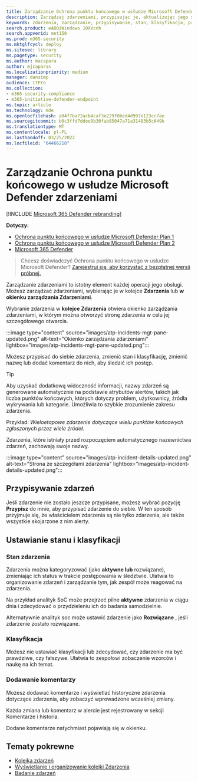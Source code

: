 ```yaml
---
title: Zarządzanie Ochrona punktu końcowego w usłudze Microsoft Defender zdarzeniami
description: Zarządzaj zdarzeniami, przypisując je, aktualizując jego stan lub ustawiając jego klasyfikację.
keywords: zdarzenia, zarządzanie, przypisywanie, stan, klasyfikacja, prawdziwy alert, alert fałsz
search.product: eADQiWindows 10XVcnh
search.appverid: met150
ms.prod: m365-security
ms.mktglfcycl: deploy
ms.sitesec: library
ms.pagetype: security
ms.author: macapara
author: mjcaparas
ms.localizationpriority: medium
manager: dansimp
audience: ITPro
ms.collection:
- m365-security-compliance
- m365-initiative-defender-endpoint
ms.topic: article
ms.technology: mde
ms.openlocfilehash: a84f7ba72acb4caf3e229f0bed4d997e123cc7ae
ms.sourcegitcommit: b0c3ffd7ddee9b30fab85047a71a31483b5c649b
ms.translationtype: MT
ms.contentlocale: pl-PL
ms.lasthandoff: 03/25/2022
ms.locfileid: "64466218"
---
```

# <a name="manage-microsoft-defender-for-endpoint-incidents"></a>Zarządzanie Ochrona punktu końcowego w usłudze Microsoft Defender zdarzeniami

[!INCLUDE [Microsoft 365 Defender rebranding](../../includes/microsoft-defender.md)]


**Dotyczy:**
- [Ochrona punktu końcowego w usłudze Microsoft Defender Plan 1](https://go.microsoft.com/fwlink/p/?linkid=2154037)
- [Ochrona punktu końcowego w usłudze Microsoft Defender Plan 2](https://go.microsoft.com/fwlink/p/?linkid=2154037)
- [Microsoft 365 Defender](https://go.microsoft.com/fwlink/?linkid=2118804)

> Chcesz doświadczyć Ochrona punktu końcowego w usłudze Microsoft Defender? [Zarejestruj się, aby korzystać z bezpłatnej wersji próbnej.](https://signup.microsoft.com/create-account/signup?products=7f379fee-c4f9-4278-b0a1-e4c8c2fcdf7e&ru=https://aka.ms/MDEp2OpenTrial?ocid=docs-wdatp-exposedapis-abovefoldlink)

Zarządzanie zdarzeniami to istotny element każdej operacji jego obsługi. Możesz zarządzać zdarzeniami, wybierając je w kolejce **Zdarzenia** lub **w okienku zarządzania Zdarzeniami**. 


Wybranie zdarzenia w **kolejce Zdarzenia** otwiera okienko zarządzania zdarzeniami,  w którym można otworzyć stronę zdarzenia w celu jej szczegółowego otwarcia.

:::image type="content" source="images/atp-incidents-mgt-pane-updated.png" alt-text="Okienko zarządzania zdarzeniami" lightbox="images/atp-incidents-mgt-pane-updated.png":::

Możesz przypisać do siebie zdarzenia, zmienić stan i klasyfikację, zmienić nazwę lub dodać komentarz do nich, aby śledzić ich postęp.

> [!TIP]
> Aby uzyskać dodatkową widoczność informacji, nazwy zdarzeń są generowane automatycznie na podstawie atrybutów alertów, takich jak liczba punktów końcowych, których dotyczy problem, użytkownicy, źródła wykrywania lub kategorie. Umożliwia to szybkie zrozumienie zakresu zdarzenia.
>
> Przykład: *Wieloetapowe zdarzenie dotyczące wielu punktów końcowych zgłoszonych przez wiele źródeł.*
>
> Zdarzenia, które istniały przed rozpoczęciem automatycznego nazewnictwa zdarzeń, zachowają swoje nazwy.
>

:::image type="content" source="images/atp-incident-details-updated.png" alt-text="Strona ze szczegółami zdarzenia" lightbox="images/atp-incident-details-updated.png":::

## <a name="assign-incidents"></a>Przypisywanie zdarzeń
Jeśli zdarzenie nie zostało jeszcze przypisane, możesz wybrać pozycję **Przypisz** do mnie, aby przypisać zdarzenie do siebie. W ten sposób przyjmuje się, że właścicielem zdarzenia są nie tylko zdarzenia, ale także wszystkie skojarzone z nim alerty.

## <a name="set-status-and-classification"></a>Ustawianie stanu i klasyfikacji
### <a name="incident-status"></a>Stan zdarzenia
Zdarzenia można kategoryzować (jako **aktywne lub** rozwiązane), zmieniając ich status w trakcie postępowania w śledztwie. Ułatwia to organizowanie zdarzeń i zarządzanie tym, jak zespół może reagować na zdarzenia.

Na przykład analityk SoC może przejrzeć pilne **aktywne** zdarzenia w ciągu dnia i zdecydować o przydzieleniu ich do badania samodzielnie.

Alternatywnie analityk soc może ustawić zdarzenie jako **Rozwiązane** , jeśli zdarzenie zostało rozwiązane. 

### <a name="classification"></a>Klasyfikacja
Możesz nie ustawiać klasyfikacji lub zdecydować, czy zdarzenie ma być prawdziwe, czy fałszywe. Ułatwia to zespołowi zobaczenie wzorców i naukę na ich temat.

### <a name="add-comments"></a>Dodawanie komentarzy
Możesz dodawać komentarze i wyświetlać historyczne zdarzenia dotyczące zdarzenia, aby zobaczyć wprowadzone wcześniej zmiany.

Każda zmiana lub komentarz w alercie jest rejestrowany w sekcji Komentarze i historia.

Dodane komentarze natychmiast pojawiają się w okienku.



## <a name="related-topics"></a>Tematy pokrewne
- [Kolejka zdarzeń](/microsoft-365/security/defender-endpoint/view-incidents-queue)
- [Wyświetlanie i organizowanie kolejki Zdarzenia](view-incidents-queue.md)
- [Badanie zdarzeń](investigate-incidents.md)
